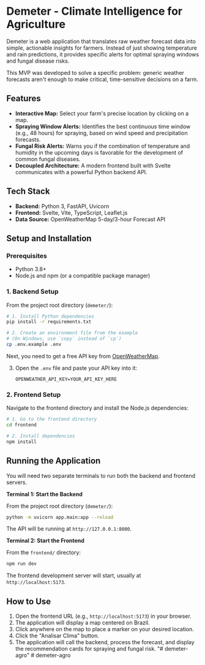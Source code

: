 # Demeter - Climate Intelligence for Agriculture

Demeter is a web application that translates raw weather forecast data into simple, actionable insights for farmers. Instead of just showing temperature and rain predictions, it provides specific alerts for optimal spraying windows and fungal disease risks.

This MVP was developed to solve a specific problem: generic weather forecasts aren't enough to make critical, time-sensitive decisions on a farm.

## Features

- **Interactive Map:** Select your farm's precise location by clicking on a map.
- **Spraying Window Alerts:** Identifies the best continuous time window (e.g., 48 hours) for spraying, based on wind speed and precipitation forecasts.
- **Fungal Risk Alerts:** Warns you if the combination of temperature and humidity in the upcoming days is favorable for the development of common fungal diseases.
- **Decoupled Architecture:** A modern frontend built with Svelte communicates with a powerful Python backend API.

## Tech Stack

- **Backend:** Python 3, FastAPI, Uvicorn
- **Frontend:** Svelte, Vite, TypeScript, Leaflet.js
- **Data Source:** OpenWeatherMap 5-day/3-hour Forecast API

## Setup and Installation

### Prerequisites

- Python 3.8+
- Node.js and npm (or a compatible package manager)

### 1. Backend Setup

From the project root directory (`demeter/`):

```bash
# 1. Install Python dependencies
pip install -r requirements.txt

# 2. Create an environment file from the example
# (On Windows, use `copy` instead of `cp`)
cp .env.example .env
```

Next, you need to get a free API key from [OpenWeatherMap](https://openweathermap.org/).

3.  Open the `.env` file and paste your API key into it:
    ```
    OPENWEATHER_API_KEY=YOUR_API_KEY_HERE
    ```

### 2. Frontend Setup

Navigate to the frontend directory and install the Node.js dependencies:

```bash
# 1. Go to the frontend directory
cd frontend

# 2. Install dependencies
npm install
```

## Running the Application

You will need two separate terminals to run both the backend and frontend servers.

**Terminal 1: Start the Backend**

From the project root directory (`demeter/`):

```bash
python -m uvicorn app.main:app --reload
```
The API will be running at `http://127.0.0.1:8000`.

**Terminal 2: Start the Frontend**

From the `frontend/` directory:

```bash
npm run dev
```
The frontend development server will start, usually at `http://localhost:5173`.

## How to Use

1.  Open the frontend URL (e.g., `http://localhost:5173`) in your browser.
2.  The application will display a map centered on Brazil.
3.  Click anywhere on the map to place a marker on your desired location.
4.  Click the "Analisar Clima" button.
5.  The application will call the backend, process the forecast, and display the recommendation cards for spraying and fungal risk.
"# demeter-agro" 
#   d e m e t e r - a g r o  
 
